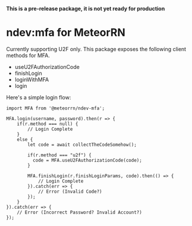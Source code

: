 **This is a pre-release package, it is not yet ready for production**

# ndev:mfa for MeteorRN

Currently supporting U2F only. This package exposes the following client methods for MFA.
- useU2FAuthorizationCode
- finishLogin
- loginWithMFA
- login

Here's a simple login flow:

````
import MFA from '@meteorrn/ndev-mfa';

MFA.login(username, password).then(r => {
    if(r.method === null) {
        // Login Complete
    }
    else {
        let code = await collectTheCodeSomehow();
        
        if(r.method === "u2f") {
          code = MFA.useU2FAuthorizationCode(code);
        }
        
        MFA.finishLogin(r.finishLoginParams, code).then(() => {
            // Login Complete
        }).catch(err => {
            // Error (Invalid Code?)
        });
    }
}).catch(err => {
    // Error (Incorrect Password? Invalid Account?)
});

````
